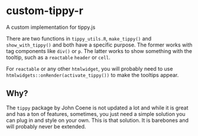 # custom-tippy-r

A custom implementation for tippy.js

There are two functions in `tippy_utils.R`, `make_tippy()` and `show_with_tippy()` and both have a specific purpose. The former works with tag components like `div()` or `p`. The latter works to show something with the tooltip, such as a `reactable` `header` or `cell`.

For `reactable` or any other `htmlwidget`, you will probably need to use `htmlwidgets::onRender(activate_tippy())` to make the tooltips appear.

## Why?

The `tippy` package by John Coene is not updated a lot and while it is great and has a ton of features, sometimes, you just need a simple solution you can plug in and style on your own. This is that solution. It is barebones and will probably never be extended.
